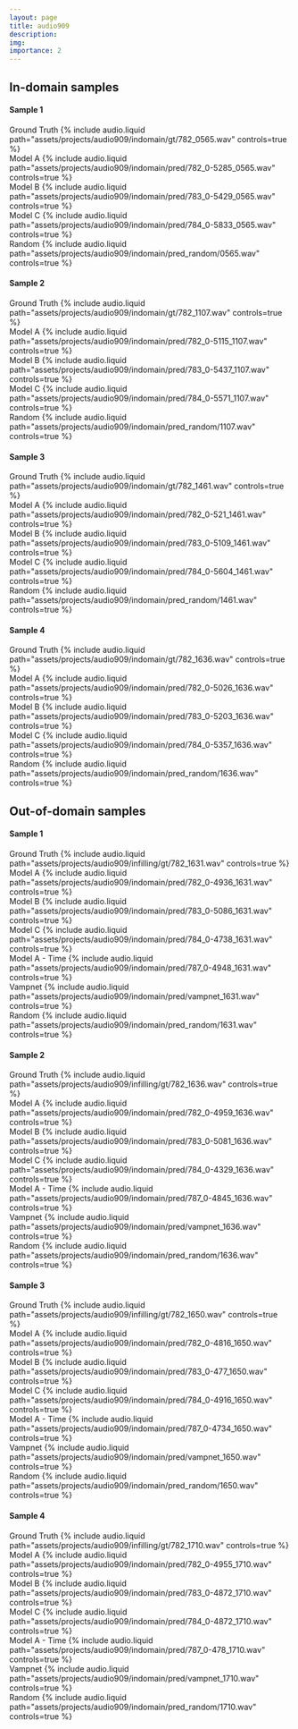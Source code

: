 ```yaml
---
layout: page
title: audio909
description:
img:
importance: 2
---
```


## In-domain samples

#### Sample 1

<div class="row">
    <div class="col mt-3 mt-md-0">
        Ground Truth
        {% include audio.liquid path="assets/projects/audio909/indomain/gt/782_0565.wav" controls=true %}
    </div>
    <div class="col mt-3 mt-md-0">
        Model A
        {% include audio.liquid path="assets/projects/audio909/indomain/pred/782_0-5285_0565.wav" controls=true %}
    </div>
    <div class="col mt-3 mt-md-0">
        Model B
        {% include audio.liquid path="assets/projects/audio909/indomain/pred/783_0-5429_0565.wav" controls=true %}
    </div>
    <div class="col mt-3 mt-md-0">
        Model C
        {% include audio.liquid path="assets/projects/audio909/indomain/pred/784_0-5833_0565.wav" controls=true %}
    </div>
    <div class="col mt-3 mt-md-0">
        Random
        {% include audio.liquid path="assets/projects/audio909/indomain/pred_random/0565.wav" controls=true %}
    </div>
</div>

#### Sample 2

<div class="row">
    <div class="col mt-3 mt-md-0">
        Ground Truth
        {% include audio.liquid path="assets/projects/audio909/indomain/gt/782_1107.wav" controls=true %}
    </div>
    <div class="col mt-3 mt-md-0">
        Model A
        {% include audio.liquid path="assets/projects/audio909/indomain/pred/782_0-5115_1107.wav" controls=true %}
    </div>
    <div class="col mt-3 mt-md-0">
        Model B
        {% include audio.liquid path="assets/projects/audio909/indomain/pred/783_0-5437_1107.wav" controls=true %}
    </div>
    <div class="col mt-3 mt-md-0">
        Model C
        {% include audio.liquid path="assets/projects/audio909/indomain/pred/784_0-5571_1107.wav" controls=true %}
    </div>
    <div class="col mt-3 mt-md-0">
        Random
        {% include audio.liquid path="assets/projects/audio909/indomain/pred_random/1107.wav" controls=true %}
    </div>
</div>

#### Sample 3

<div class="row">
    <div class="col mt-3 mt-md-0">
        Ground Truth
        {% include audio.liquid path="assets/projects/audio909/indomain/gt/782_1461.wav" controls=true %}
    </div>
    <div class="col mt-3 mt-md-0">
        Model A
        {% include audio.liquid path="assets/projects/audio909/indomain/pred/782_0-521_1461.wav" controls=true %}
    </div>
    <div class="col mt-3 mt-md-0">
        Model B
        {% include audio.liquid path="assets/projects/audio909/indomain/pred/783_0-5109_1461.wav" controls=true %}
    </div>
    <div class="col mt-3 mt-md-0">
        Model C
        {% include audio.liquid path="assets/projects/audio909/indomain/pred/784_0-5604_1461.wav" controls=true %}
    </div>
    <div class="col mt-3 mt-md-0">
        Random
        {% include audio.liquid path="assets/projects/audio909/indomain/pred_random/1461.wav" controls=true %}
    </div>
</div>

#### Sample 4

<div class="row">
    <div class="col mt-3 mt-md-0">
        Ground Truth
        {% include audio.liquid path="assets/projects/audio909/indomain/gt/782_1636.wav" controls=true %}
    </div>
    <div class="col mt-3 mt-md-0">
        Model A
        {% include audio.liquid path="assets/projects/audio909/indomain/pred/782_0-5026_1636.wav" controls=true %}
    </div>
    <div class="col mt-3 mt-md-0">
        Model B
        {% include audio.liquid path="assets/projects/audio909/indomain/pred/783_0-5203_1636.wav" controls=true %}
    </div>
    <div class="col mt-3 mt-md-0">
        Model C
        {% include audio.liquid path="assets/projects/audio909/indomain/pred/784_0-5357_1636.wav" controls=true %}
    </div>
    <div class="col mt-3 mt-md-0">
        Random
        {% include audio.liquid path="assets/projects/audio909/indomain/pred_random/1636.wav" controls=true %}
    </div>
</div>


## Out-of-domain samples

#### Sample 1

<div class="row">
    <div class="col mt-3 mt-md-0">
        Ground Truth
        {% include audio.liquid path="assets/projects/audio909/infilling/gt/782_1631.wav" controls=true %}
    </div>
    <div class="col mt-3 mt-md-0">
        Model A
        {% include audio.liquid path="assets/projects/audio909/indomain/pred/782_0-4936_1631.wav" controls=true %}
    </div>
    <div class="col mt-3 mt-md-0">
        Model B
        {% include audio.liquid path="assets/projects/audio909/indomain/pred/783_0-5086_1631.wav" controls=true %}
    </div>
    <div class="col mt-3 mt-md-0">
        Model C
        {% include audio.liquid path="assets/projects/audio909/indomain/pred/784_0-4738_1631.wav" controls=true %}
    </div>
    <div class="col mt-3 mt-md-0">
        Model A - Time
        {% include audio.liquid path="assets/projects/audio909/indomain/pred/787_0-4948_1631.wav" controls=true %}
    </div>
    <div class="col mt-3 mt-md-0">
        Vampnet
        {% include audio.liquid path="assets/projects/audio909/indomain/pred/vampnet_1631.wav" controls=true %}
    </div>
    <div class="col mt-3 mt-md-0">
        Random
        {% include audio.liquid path="assets/projects/audio909/indomain/pred_random/1631.wav" controls=true %}
    </div>
</div>


#### Sample 2

<div class="row">
    <div class="col mt-3 mt-md-0">
        Ground Truth
        {% include audio.liquid path="assets/projects/audio909/infilling/gt/782_1636.wav" controls=true %}
    </div>
    <div class="col mt-3 mt-md-0">
        Model A
        {% include audio.liquid path="assets/projects/audio909/indomain/pred/782_0-4959_1636.wav" controls=true %}
    </div>
    <div class="col mt-3 mt-md-0">
        Model B
        {% include audio.liquid path="assets/projects/audio909/indomain/pred/783_0-5081_1636.wav" controls=true %}
    </div>
    <div class="col mt-3 mt-md-0">
        Model C
        {% include audio.liquid path="assets/projects/audio909/indomain/pred/784_0-4329_1636.wav" controls=true %}
    </div>
    <div class="col mt-3 mt-md-0">
        Model A - Time
        {% include audio.liquid path="assets/projects/audio909/indomain/pred/787_0-4845_1636.wav" controls=true %}
    </div>
    <div class="col mt-3 mt-md-0">
        Vampnet
        {% include audio.liquid path="assets/projects/audio909/indomain/pred/vampnet_1636.wav" controls=true %}
    </div>
    <div class="col mt-3 mt-md-0">
        Random
        {% include audio.liquid path="assets/projects/audio909/indomain/pred_random/1636.wav" controls=true %}
    </div>
</div>



#### Sample 3

<div class="row">
    <div class="col mt-3 mt-md-0">
        Ground Truth
        {% include audio.liquid path="assets/projects/audio909/infilling/gt/782_1650.wav" controls=true %}
    </div>
    <div class="col mt-3 mt-md-0">
        Model A
        {% include audio.liquid path="assets/projects/audio909/indomain/pred/782_0-4816_1650.wav" controls=true %}
    </div>
    <div class="col mt-3 mt-md-0">
        Model B
        {% include audio.liquid path="assets/projects/audio909/indomain/pred/783_0-477_1650.wav" controls=true %}
    </div>
    <div class="col mt-3 mt-md-0">
        Model C
        {% include audio.liquid path="assets/projects/audio909/indomain/pred/784_0-4916_1650.wav" controls=true %}
    </div>
    <div class="col mt-3 mt-md-0">
        Model A - Time
        {% include audio.liquid path="assets/projects/audio909/indomain/pred/787_0-4734_1650.wav" controls=true %}
    </div>
    <div class="col mt-3 mt-md-0">
        Vampnet
        {% include audio.liquid path="assets/projects/audio909/indomain/pred/vampnet_1650.wav" controls=true %}
    </div>
    <div class="col mt-3 mt-md-0">
        Random
        {% include audio.liquid path="assets/projects/audio909/indomain/pred_random/1650.wav" controls=true %}
    </div>
</div>


#### Sample 4

<div class="row">
    <div class="col mt-3 mt-md-0">
        Ground Truth
        {% include audio.liquid path="assets/projects/audio909/infilling/gt/782_1710.wav" controls=true %}
    </div>
    <div class="col mt-3 mt-md-0">
        Model A
        {% include audio.liquid path="assets/projects/audio909/indomain/pred/782_0-4955_1710.wav" controls=true %}
    </div>
    <div class="col mt-3 mt-md-0">
        Model B
        {% include audio.liquid path="assets/projects/audio909/indomain/pred/783_0-4872_1710.wav" controls=true %}
    </div>
    <div class="col mt-3 mt-md-0">
        Model C
        {% include audio.liquid path="assets/projects/audio909/indomain/pred/784_0-4872_1710.wav" controls=true %}
    </div>
    <div class="col mt-3 mt-md-0">
        Model A - Time
        {% include audio.liquid path="assets/projects/audio909/indomain/pred/787_0-478_1710.wav" controls=true %}
    </div>
    <div class="col mt-3 mt-md-0">
        Vampnet
        {% include audio.liquid path="assets/projects/audio909/indomain/pred/vampnet_1710.wav" controls=true %}
    </div>
    <div class="col mt-3 mt-md-0">
        Random
        {% include audio.liquid path="assets/projects/audio909/indomain/pred_random/1710.wav" controls=true %}
    </div>
</div>
